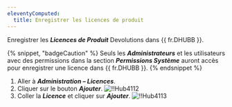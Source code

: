 ```yaml
---
eleventyComputed:
  title: Enregistrer les licences de produit
---
```

Enregistrer les ***Licences de Produit*** Devolutions dans {{ fr.DHUBB }}.

{% snippet, "badgeCaution" %}
Seuls les ***Administrateurs*** et les utilisateurs avec des permissions dans la section ***Permissions Système*** auront accès pour enregistrer une licence dans {{ fr.DHUBB }}.
{% endsnippet %}

1. Aller à ***Administration – Licences***.
1. Cliquer sur le bouton ***Ajouter***.
![!!Hub4112](https://cdnweb.devolutions.net/docs/docs_en_hub_Hub4112.png)
1. Coller la ***Licence*** et cliquer sur ***Ajouter***.
![!!Hub4113](https://cdnweb.devolutions.net/docs/docs_en_hub_Hub4113.png)
